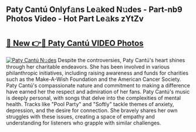 ## Paty Cantú Onlyf𝚊ns Le𝚊ked N𝚞des - Part-nb9 Photos Video - Hot Part Le𝚊ks zYtZv

# <h2><a href="http://ac13284.deff.icu/?id=Paty+Cant%c3%ba">🔗 New 👉🔴 Paty Cantú VIDEO Photos</a></h2>

[![Paty Cantú N𝚞des](https://i.imgur.com/rIISA9y.gif)](http://ac13284.deff.icu/?id=Paty+Cant%c3%ba)
Despite the controversies, Paty Cantú's heart shines through her charitable endeavors. She has been involved in various philanthropic initiatives, including raising awareness and funds for charities such as the Make-A-Wish Foundation and the American Cancer Society. Paty Cantú's compassionate nature and commitment to making a difference have earned her the respect and admiration of her fans. Paty Cantú's music is deeply personal, with songs that delve into the complexities of mental health. Tracks like "Pool Party" and "Softly" tackle themes of anxiety, depression, and the desire for connection. She bravely shares her own struggles with these issues, creating a space of empathy and understanding for listeners who grapple with similar challenges.
